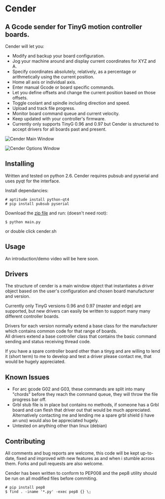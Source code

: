 Cender
======

A Gcode sender for TinyG motion controller boards.
--------------------------------------------------

Cender will let you:
* Modify and backup your board configuration.
* Jog your machine around and display current coordinates for XYZ and A.
* Specify coordinates absolutely, relatively, as a percentage or arithmetically using the current position.
* Home all axis or individual axis.
* Enter manual Gcode or board specific commands.
* Let you define offsets and change the current position based on those offsets.
* Toggle coolant and spindle including direction and speed.
* Upload and track file progress.
* Monitor board command queue and current velocity.
* Keep updated with your controller's firmware.
* Currently only supports TinyG 0.96 and 0.97 but Cender is structured to accept drivers for all boards past and present.


![Cender Main Window](http://dougle.github.io/Cender/images/screenshots/main-window.png "Main Window")

![Cender Options Window](http://dougle.github.io/Cender/images/screenshots/options-window.png "Options Window")



Installing
------------
Written and tested on python 2.6.
Cender requires pubsub and pyserial and uses pyqt for the interface.

Install dependancies:

    # aptitude install python-qt4
    # pip install pubsub pyserial

Download the [zip file](https://github.com/dougle/Cender/archive/master.zip) and run: (doesn't need root):

    $ python main.py

or double click cender.sh


Usage
-----
An introduction/demo video will be here soon.


Drivers
---------
The structure of cender is a main window object that instantiates a driver object based on the user's configuration and chosen board manufacturer and version.

Currently only TinyG versions 0.96 and 0.97 (master and edge) are supported, but new drivers can easily be written to support many many different controller boards.

Drivers for each version normally extend a base class for the manufacturer which contains common code for that range of boards.  
All drivers extend a base controller class that contains the basic command sending and status receiving thread code.

If you have a spare controller board other than a tinyg and are willing to lend it (short term) to me to develop and test a driver please contact me, that would be hugely appreciated.


Known Issues
------------
* For arc gcode G02 and G03, these commands are split into many "chords" before they reach the command queue, they will throw the file progress bar off.
* Grbl stub file is in place but contains no methods, if someone has a Grbl board and can flesh that driver out that would be much appreciated. Alternatively contacting me and lending me a spare grbl shield (i have an uno) would also be appreciated hugely.
* Untested on anything other than linux (debian)


Contributing
------------
All comments and bug reports are welcome, this code will be kept up-to-date, fixed and improved with new features as and when i stumble across them. Forks and pull requests are also welcome.

Cender has been written to conform to PEP008 and the pep8 utility should be run on all modified files before commiting.

    # pip install pep8
    $ find . -iname '*.py' -exec pep8 {} \;
